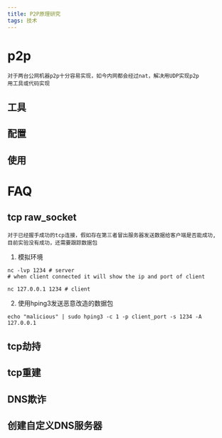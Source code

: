 ```yaml
---
title: P2P原理研究
tags: 技术
---
```


# p2p

    对于两台公网机器p2p十分容易实现，如今内网都会经过nat，解决用UDP实现p2p
    用工具或代码实现

## 工具
## 配置
## 使用

# FAQ
## tcp raw_socket

    对于已经握手成功的tcp连接，假如存在第三者冒出服务器发送数据给客户端是否能成功,
    目前实验没有成功，还需要跟踪数据包
1. 模拟环境
```shell
nc -lvp 1234 # server
# when client connected it will show the ip and port of client

nc 127.0.0.1 1234 # client
```

2. 使用hping3发送恶意改造的数据包
```shell
echo "malicious" | sudo hping3 -c 1 -p client_port -s 1234 -A 127.0.0.1
```

## tcp劫持
## tcp重建
## DNS欺诈
## 创建自定义DNS服务器